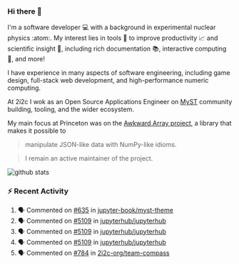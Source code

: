 ### Hi there 👋 

I'm a software developer 💻 with a background in experimental nuclear physics :atom:. My interest lies in tools :wrench: to improve productivity :chart_with_upwards_trend: and scientific insight :telescope:, including rich documentation 📚, interactive computing 🧮, and more! 

I have experience in many aspects of software engineering, including game design, full-stack web development, and high-performance numeric computing. 

At 2i2c I wok as an Open Source Applications Engineer on [MyST](https://github.com/jupyter-book/mystmd) community building, tooling, and the wider ecosystem. 

My main focus at Princeton was on the [Awkward Array project](awkward-array.org/), a library that makes it possible to 
> manipulate JSON-like data with NumPy-like idioms.

> I remain an active maintainer of the project. 

![github stats](https://github-readme-stats.vercel.app/api?username=agoose77&show_icons=true&hide_rank=true&hide_title=true&bg_color=30,e76445,904e95&text_color=efe3ec&icon_color=efe3ec)
<!--
**agoose77/agoose77** is a ✨ _special_ ✨ repository because its `README.md` (this file) appears on your GitHub profile.

Here are some ideas to get you started:

- 🔭 I’m currently working on ...
- 🌱 I’m currently learning ...
- 👯 I’m looking to collaborate on ...
- 🤔 I’m looking for help with ...
- 💬 Ask me about ...
- 📫 How to reach me: ...
- 😄 Pronouns: ...
- ⚡ Fun fact: ...
-->

### :zap: Recent Activity

<!--START_SECTION:activity-->
1. 🗣 Commented on [#635](https://github.com/jupyter-book/myst-theme/issues/635#issuecomment-3110335376) in [jupyter-book/myst-theme](https://github.com/jupyter-book/myst-theme)
2. 🗣 Commented on [#5109](https://github.com/jupyterhub/jupyterhub/pull/5109#issuecomment-3109457290) in [jupyterhub/jupyterhub](https://github.com/jupyterhub/jupyterhub)
3. 🗣 Commented on [#5109](https://github.com/jupyterhub/jupyterhub/pull/5109#issuecomment-3109365220) in [jupyterhub/jupyterhub](https://github.com/jupyterhub/jupyterhub)
4. 🗣 Commented on [#5109](https://github.com/jupyterhub/jupyterhub/pull/5109#issuecomment-3109251289) in [jupyterhub/jupyterhub](https://github.com/jupyterhub/jupyterhub)
5. 🗣 Commented on [#784](https://github.com/2i2c-org/team-compass/issues/784#issuecomment-3108800174) in [2i2c-org/team-compass](https://github.com/2i2c-org/team-compass)
<!--END_SECTION:activity-->

